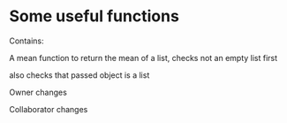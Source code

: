 # Some useful functions

Contains:

A mean function to return the mean of a list, checks not an empty list first

also checks that passed object is a list

Owner changes

Collaborator changes

